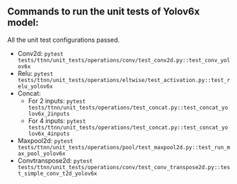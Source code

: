 ## Commands to run the unit tests of Yolov6x model:
All the unit test configurations passed.
- Conv2d: `pytest tests/ttnn/unit_tests/operations/conv/test_conv2d.py::test_conv_yolov6x`
- Relu: `pytest tests/ttnn/unit_tests/operations/eltwise/test_activation.py::test_relu_yolov6x`
- Concat:
  - For 2 inputs: `pytest tests/ttnn/unit_tests/operations/test_concat.py::test_concat_yolov6x_2inputs`
  - For 4 inputs: `pytest tests/ttnn/unit_tests/operations/test_concat.py::test_concat_yolov6x_4inputs`
- Maxpool2d: `pytest tests/ttnn/unit_tests/operations/pool/test_maxpool2d.py::test_run_max_pool_yolov6x`
- Convtranspose2d: `pytest tests/ttnn/unit_tests/operations/conv/test_conv_transpose2d.py::test_simple_conv_t2d_yolov6x`
